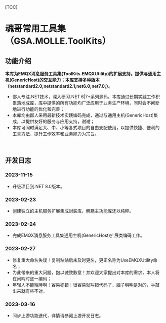 [TOC]

# 魂哥常用工具集（GSA.MOLLE.ToolKits）

## 功能介绍

**本库为EMQX消息服务工具集(ToolKits.EMQXUtility)的扩展支持，提供与通用主机(GenericHost)的交互能力；本库支持多种版本（netstandard2.0;netstandard2.1;net6.0;net7.0;）。**

- 鄙人专注.NET技术，深入研习.NET 6|7+系列源码。本库通过长期实践工作积累落地成库，库中提供的所有功能均广泛应用于业务生产环境，同时会不间断地进行功能的优化和完善；
- 本库均由鄙人采用最新技术实践编码完成，通过与通用主机(GenericHost)集成，以提供友好的服务与应用支持，谢谢；
- 本库可同时满足大、中、小等各式项目的自由支配使用，以提供快捷、便利的工具方法，提升工作效率和业务能力为宗旨。

<br>

## 开发日志

### 2023-11-15
- 升级项目到.NET 8.0版本。

### 2023-02-23
- 创建独立的主机服务扩展集成封装库，解耦主功能库还以纯粹。

### 2023-02-24
- 完成EMQX消息服务工具集通用主机(GenericHost)扩展类编码工作。

### 2023-02-27
- 修复重大命名失误！复制粘贴后未及时更名，更正名称为UseEMQXUtility命名；
- 为此带来的重大问题，抱以诚致歉意！并欢迎大家提出对本库的需求，本人将在闲暇时逐一编码；
- 年轻人不能晚睡啊！容易犯错！很容易就写错代码了，脑子明明是对的，手敲出来就有些不对。

### 2023-03-16
- 同步上游功能迭代，详情请参阅上游开发日志。
